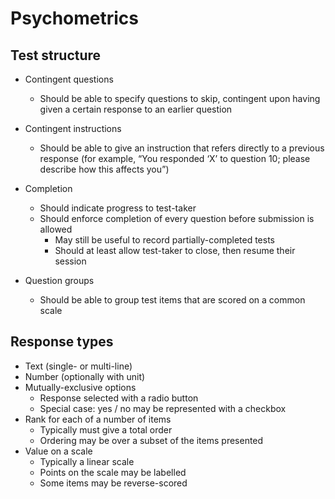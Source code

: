 Psychometrics
=============

Test structure
----------

- Contingent questions
    - Should be able to specify questions to skip, contingent upon having given
      a certain response to an earlier question

- Contingent instructions
    - Should be able to give an instruction that refers directly to a previous
      response (for example, “You responded ‘X’ to question 10; please describe how
      this affects you”)

- Completion
    - Should indicate progress to test-taker
    - Should enforce completion of every question before submission is allowed
        - May still be useful to record partially-completed tests
        - Should at least allow test-taker to close, then resume their session

- Question groups
    - Should be able to group test items that are scored on a common scale

Response types
--------------

- Text (single- or multi-line)
- Number (optionally with unit)
- Mutually-exclusive options
    - Response selected with a radio button
    - Special case: yes / no may be represented with a checkbox
- Rank for each of a number of items
    - Typically must give a total order
    - Ordering may be over a subset of the items presented
- Value on a scale
    - Typically a linear scale
    - Points on the scale may be labelled
    - Some items may be reverse-scored
